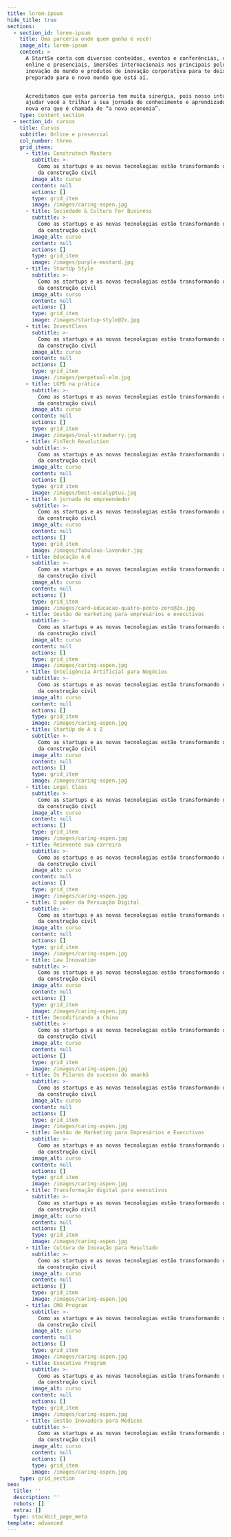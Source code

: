```yaml
---
title: lorem-ipsum
hide_title: true
sections:
  - section_id: lorem-ipsum
    title: Uma parceria onde quem ganha é você!
    image_alt: lorem-ipsum
    content: >
      A StartSe conta com diversos conteúdos, eventos e conferências, cursos
      online e presenciais, imersões internacionais nos principais polos de
      inovação do mundo e produtos de inovação corporativa para te deixar
      preparado para o novo mundo que está aí.


      Acreditamos que esta parceria tem muita sinergia, pois nosso intuito é
      ajudar você a trilhar a sua jornada de conhecimento e aprendizado nessa
      nova era que é chamada de “a nova economia”.
    type: content_section
  - section_id: cursos
    title: Cursos
    subtitle: Online e presencial
    col_number: three
    grid_items:
      - title: Construtech Masters
        subtitle: >-
          Como as startups e as novas tecnologias estão transformando o universo
          da construção civil
        image_alt: curso
        content: null
        actions: []
        type: grid_item
        image: /images/caring-aspen.jpg
      - title: Sociedade & Cultura For Business
        subtitle: >-
          Como as startups e as novas tecnologias estão transformando o universo
          da construção civil
        image_alt: curso
        content: null
        actions: []
        type: grid_item
        image: /images/purple-mustard.jpg
      - title: StartUp Style
        subtitle: >-
          Como as startups e as novas tecnologias estão transformando o universo
          da construção civil
        image_alt: curso
        content: null
        actions: []
        type: grid_item
        image: /images/startup-style@2x.jpg
      - title: InvestClass
        subtitle: >-
          Como as startups e as novas tecnologias estão transformando o universo
          da construção civil
        image_alt: curso
        content: null
        actions: []
        type: grid_item
        image: /images/perpetual-elm.jpg
      - title: LGPD na prática
        subtitle: >-
          Como as startups e as novas tecnologias estão transformando o universo
          da construção civil
        image_alt: curso
        content: null
        actions: []
        type: grid_item
        image: /images/oval-strawberry.jpg
      - title: FinTech Revolution
        subtitle: >-
          Como as startups e as novas tecnologias estão transformando o universo
          da construção civil
        image_alt: curso
        content: null
        actions: []
        type: grid_item
        image: /images/best-eucalyptus.jpg
      - title: A jornada do empreendedor
        subtitle: >-
          Como as startups e as novas tecnologias estão transformando o universo
          da construção civil
        image_alt: curso
        content: null
        actions: []
        type: grid_item
        image: /images/fabulous-lavender.jpg
      - title: Educação 4.0
        subtitle: >-
          Como as startups e as novas tecnologias estão transformando o universo
          da construção civil
        image_alt: curso
        content: null
        actions: []
        type: grid_item
        image: /images/card-educacao-quatro-ponto-zero@2x.jpg
      - title: Gestão de marketing para empresários e executivos
        subtitle: >-
          Como as startups e as novas tecnologias estão transformando o universo
          da construção civil
        image_alt: curso
        content: null
        actions: []
        type: grid_item
        image: /images/caring-aspen.jpg
      - title: Inteligência Artificial para Negócios
        subtitle: >-
          Como as startups e as novas tecnologias estão transformando o universo
          da construção civil
        image_alt: curso
        content: null
        actions: []
        type: grid_item
        image: /images/caring-aspen.jpg
      - title: StartUp de A a Z
        subtitle: >-
          Como as startups e as novas tecnologias estão transformando o universo
          da construção civil
        image_alt: curso
        content: null
        actions: []
        type: grid_item
        image: /images/caring-aspen.jpg
      - title: Legal Class
        subtitle: >-
          Como as startups e as novas tecnologias estão transformando o universo
          da construção civil
        image_alt: curso
        content: null
        actions: []
        type: grid_item
        image: /images/caring-aspen.jpg
      - title: Reinvente sua carreira
        subtitle: >-
          Como as startups e as novas tecnologias estão transformando o universo
          da construção civil
        image_alt: curso
        content: null
        actions: []
        type: grid_item
        image: /images/caring-aspen.jpg
      - title: O poder da Persuação Digital
        subtitle: >-
          Como as startups e as novas tecnologias estão transformando o universo
          da construção civil
        image_alt: curso
        content: null
        actions: []
        type: grid_item
        image: /images/caring-aspen.jpg
      - title: Law Innovation
        subtitle: >-
          Como as startups e as novas tecnologias estão transformando o universo
          da construção civil
        image_alt: curso
        content: null
        actions: []
        type: grid_item
        image: /images/caring-aspen.jpg
      - title: Decodificando a China
        subtitle: >-
          Como as startups e as novas tecnologias estão transformando o universo
          da construção civil
        image_alt: curso
        content: null
        actions: []
        type: grid_item
        image: /images/caring-aspen.jpg
      - title: Os Pilares do sucesso do amanhã
        subtitle: >-
          Como as startups e as novas tecnologias estão transformando o universo
          da construção civil
        image_alt: curso
        content: null
        actions: []
        type: grid_item
        image: /images/caring-aspen.jpg
      - title: Gestão de Marketing para Empresários e Executivos
        subtitle: >-
          Como as startups e as novas tecnologias estão transformando o universo
          da construção civil
        image_alt: curso
        content: null
        actions: []
        type: grid_item
        image: /images/caring-aspen.jpg
      - title: Transformação digital para executivos
        subtitle: >-
          Como as startups e as novas tecnologias estão transformando o universo
          da construção civil
        image_alt: curso
        content: null
        actions: []
        type: grid_item
        image: /images/caring-aspen.jpg
      - title: Cultura de Inovação para Resultado
        subtitle: >-
          Como as startups e as novas tecnologias estão transformando o universo
          da construção civil
        image_alt: curso
        content: null
        actions: []
        type: grid_item
        image: /images/caring-aspen.jpg
      - title: CMO Program
        subtitle: >-
          Como as startups e as novas tecnologias estão transformando o universo
          da construção civil
        image_alt: curso
        content: null
        actions: []
        type: grid_item
        image: /images/caring-aspen.jpg
      - title: Executive Program
        subtitle: >-
          Como as startups e as novas tecnologias estão transformando o universo
          da construção civil
        image_alt: curso
        content: null
        actions: []
        type: grid_item
        image: /images/caring-aspen.jpg
      - title: Gestão Inovadora para Médicos
        subtitle: >-
          Como as startups e as novas tecnologias estão transformando o universo
          da construção civil
        image_alt: curso
        content: null
        actions: []
        type: grid_item
        image: /images/caring-aspen.jpg
    type: grid_section
seo:
  title: ''
  description: ''
  robots: []
  extra: []
  type: stackbit_page_meta
template: advanced
---
```

